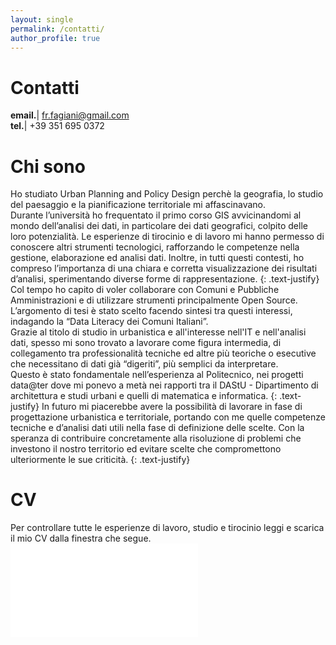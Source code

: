 ```yaml
---
layout: single
permalink: /contatti/
author_profile: true
---
```

# Contatti

**email.**| fr.fagiani@gmail.com  
**tel.**| +39 351 695 0372

# Chi sono
Ho studiato Urban Planning and Policy Design perchè la geografia, lo studio del paesaggio e la pianificazione territoriale mi affascinavano.  
Durante l’università ho frequentato il primo corso GIS avvicinandomi al mondo dell’analisi dei dati, in particolare dei dati geografici, colpito delle loro potenzialità.
Le esperienze di tirocinio e di lavoro mi hanno permesso di conoscere altri strumenti tecnologici, rafforzando le competenze nella gestione, elaborazione ed analisi dati. Inoltre, in tutti questi contesti, ho compreso l’importanza di una chiara e corretta visualizzazione dei risultati d’analisi, sperimentando diverse forme di rappresentazione.
{: .text-justify}
Col tempo ho capito di voler collaborare con Comuni e Pubbliche Amministrazioni e di utilizzare strumenti principalmente Open Source. L’argomento di tesi è stato scelto facendo sintesi tra questi interessi, indagando la “Data Literacy dei Comuni Italiani”.  
Grazie al titolo di studio in urbanistica e all'interesse nell'IT e nell'analisi dati, spesso mi sono trovato a lavorare come figura intermedia, di collegamento tra professionalità tecniche ed altre più teoriche o esecutive che necessitano di dati già “digeriti”, più semplici da interpretare.  
Questo è stato fondamentale nell’esperienza al Politecnico, nei progetti data@ter dove mi ponevo a metà nei rapporti tra il DAStU - Dipartimento di architettura e studi urbani e quelli di matematica e informatica.
{: .text-justify}
In futuro mi piacerebbe avere la possibilità di lavorare in fase di progettazione urbanistica e territoriale, portando con me quelle competenze tecniche e d’analisi dati utili nella fase di definizione delle scelte. Con la speranza di contribuire concretamente alla risoluzione di problemi che investono il nostro territorio ed evitare scelte che compromettono ulteriormente le sue criticità.
{: .text-justify}

# CV
Per controllare tutte le esperienze di lavoro, studio e tirocinio leggi e scarica il mio CV dalla finestra che segue.
<embed src="{{ site.url }}/{{ site.baseurl }}/assets/pdf/Francesco_Fagiani-CV_01_2021_ita.pdf" type="application/pdf" />
